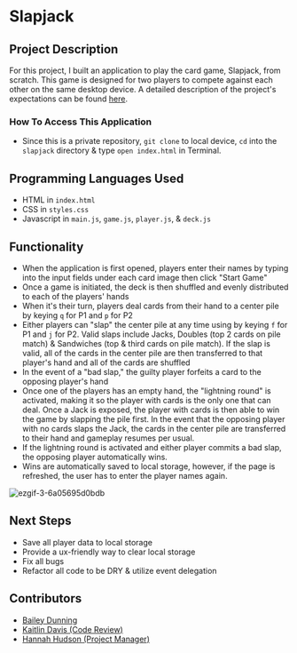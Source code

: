 # Slapjack

## Project Description

For this project, I built an application to play the card game, Slapjack, from scratch. This game is designed for two players to compete against each other on the same desktop device. A detailed description of the project's expectations can be found [here](https://frontend.turing.io/projects/module-1/slapjack.html).

### How To Access This Application
+ Since this is a private repository, `git clone` to local device, `cd` into the `slapjack` directory & type `open index.html` in Terminal.

## Programming Languages Used
+ HTML in `index.html`
+ CSS in `styles.css`
+ Javascript in `main.js`, `game.js`, `player.js`, & `deck.js`

## Functionality
+ When the application is first opened, players enter their names by typing into the input fields under each card image then click "Start Game"
+ Once a game is initiated, the deck is then shuffled and evenly distributed to each of the players' hands
+ When it's their turn, players deal cards from their hand to a center pile by keying `q` for P1 and `p` for P2
+ Either players can "slap" the center pile at any time using by keying `f` for P1 and `j` for P2. Valid slaps include Jacks, Doubles (top 2 cards on pile match) & Sandwiches (top & third cards on pile match). If the slap is valid, all of the cards in the center pile are then transferred to that player's hand and all of the cards are shuffled
+ In the event of a "bad slap," the guilty player forfeits a card to the opposing player's hand
+ Once one of the players has an empty hand, the "lightning round" is activated, making it so the player with cards is the only one that can deal. Once a Jack is exposed, the player with cards is then able to win the game by slapping the pile first. In the event that the opposing player with no cards slaps the Jack, the cards in the center pile are transferred to their hand and gameplay resumes per usual.
+ If the lightning round is activated and either player commits a bad slap, the opposing player automatically wins.
+ Wins are automatically saved to local storage, however, if the page is refreshed, the user has to enter the player names again.

![ezgif-3-6a05695d0bdb](https://user-images.githubusercontent.com/67710155/93959548-2af49000-fd16-11ea-9612-4f625af811e7.gif)

## Next Steps
+ Save all player data to local storage
+ Provide a ux-friendly way to clear local storage
+ Fix all bugs
+ Refactor all code to be DRY & utilize event delegation

## Contributors
+ [Bailey Dunning](github.com/baileydunning)
+ [Kaitlin Davis (Code Review)](https://github.com/NiltiakSivad)
+ [Hannah Hudson (Project Manager)](https://github.com/hannahhch)
